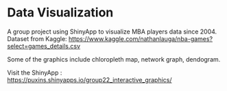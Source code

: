 # Data Visualization
A group project using ShinyApp to visualize MBA players data since 2004. 
Dataset from Kaggle: https://www.kaggle.com/nathanlauga/nba-games?select=games_details.csv

Some of the graphics include chloropleth map, network graph, dendogram. 

Visit the ShinyApp : https://puxins.shinyapps.io/group22_interactive_graphics/
